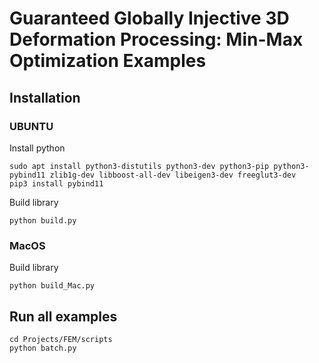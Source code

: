 # Guaranteed Globally Injective 3D Deformation Processing: Min-Max Optimization Examples

## Installation

### UBUNTU
Install python
```
sudo apt install python3-distutils python3-dev python3-pip python3-pybind11 zlib1g-dev libboost-all-dev libeigen3-dev freeglut3-dev
pip3 install pybind11
```
Build library
```
python build.py
```

### MacOS
Build library
```
python build_Mac.py
```

## Run all examples
```
cd Projects/FEM/scripts
python batch.py
```
